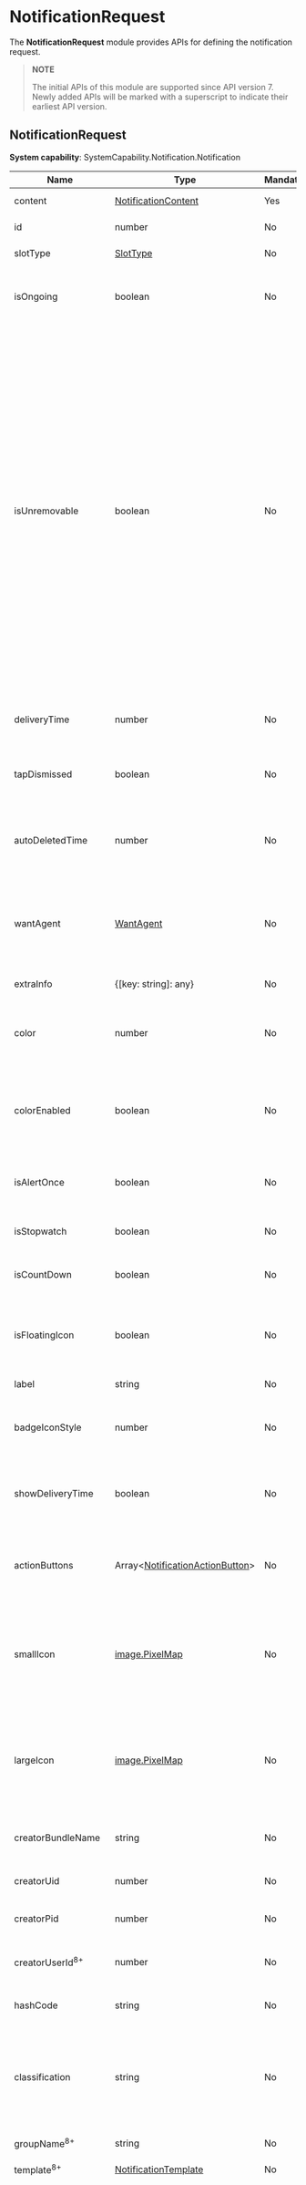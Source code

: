 # NotificationRequest

The **NotificationRequest** module provides APIs for defining the notification request.

> **NOTE**
>
> The initial APIs of this module are supported since API version 7. Newly added APIs will be marked with a superscript to indicate their earliest API version.

## NotificationRequest

**System capability**: SystemCapability.Notification.Notification

| Name                           | Type                                         | Mandatory| Description                                                                   |
|-------------------------------| --------------------------------------------- | --- |-----------------------------------------------------------------------|
| content                       | [NotificationContent](js-apis-inner-notification-notificationContent.md#notificationcontent)   | Yes | Notification content.                                                                |
| id                            | number                                        | No | Notification ID.                                                                |
| slotType                      | [SlotType](js-apis-notificationManager.md#slottype)                         | No | Notification slot type.                                                                |
| isOngoing                     | boolean                                       | No | Whether the notification is an ongoing notification.                                                             |
| isUnremovable                 | boolean                                       | No | Whether the notification can be removed. This parameter applies to continuous notification tasks, such as navigation and music playback. If a notifiation is not removable, it will not be deleted when the user touches the delete button below the notification, but it can still be deleted by swiping left on the notification and touching the delete button.           |
| deliveryTime                  | number                                        | No | Time when the notification is sent.                                                              |
| tapDismissed                  | boolean                                       | No | Whether the notification is automatically cleared.                                                            |
| autoDeletedTime               | number                                        | No | Time when the notification is automatically cleared.                                                             |
| wantAgent                     | [WantAgent](js-apis-app-ability-wantAgent.md) | No | **WantAgent** instance to which the notification will be redirected after being clicked.                                      |
| extraInfo                     | {[key: string]: any}                          | No | Extended parameters.                                                                |
| color                         | number                                        | No | Background color of the notification. Not supported currently.                                                    |
| colorEnabled                  | boolean                                       | No | Whether the notification background color can be enabled. Not supported currently.                                                |
| isAlertOnce                   | boolean                                       | No | Whether the notification triggers an alert only once.                                                       |
| isStopwatch                   | boolean                                       | No | Whether to display the stopwatch.                                                            |
| isCountDown                   | boolean                                       | No | Whether to display the countdown time.                                                           |
| isFloatingIcon                | boolean                                       | No | Whether the notification is displayed as a floating icon in the status bar.                                                           |
| label                         | string                                        | No | Notification label.                                                                |
| badgeIconStyle                | number                                        | No | Notification badge type. Not supported currently.                                                    |
| showDeliveryTime              | boolean                                       | No | Whether to display the time when the notification is delivered.                                                            |
| actionButtons                 | Array\<[NotificationActionButton](js-apis-inner-notification-notificationActionButton.md)\>             | No | Buttons in the notification. Up to three buttons are allowed.                                                         |
| smallIcon                     | [image.PixelMap](js-apis-image.md#pixelmap7) | No | Small notification icon. This field is optional, and the icon size cannot exceed 30 KB.                                                |
| largeIcon                     | [image.PixelMap](js-apis-image.md#pixelmap7) | No | Large notification icon. This field is optional, and the icon size cannot exceed 30 KB.                                                |
| creatorBundleName             | string                                        | No | Name of the bundle that creates the notification.                                                             |
| creatorUid                    | number                                        | No | UID used for creating the notification.                                                            |
| creatorPid                    | number                                        | No | PID used for creating the notification.                                                            |
| creatorUserId<sup>8+<sup>     | number                                       | No | ID of the user who creates the notification.                                                         |
| hashCode                      | string                                        | No | Unique ID of the notification.                                                              |
| classification                | string                                        | No | Notification category.<br>**System API**: This is a system API and cannot be called by third-party applications.                              |
| groupName<sup>8+<sup>         | string                                        | No | Notification group name.                                                               |
| template<sup>8+<sup>          | [NotificationTemplate](./js-apis-inner-notification-notificationTemplate.md) | No | Notification template.                                                                |
| isRemoveAllowed<sup>8+<sup>   | boolean                                | No | Whether the notification can be removed. If a notifiation is not removable, it will not be deleted when the user touches the delete button below the notification, but it can still be deleted by swiping left on the notification and touching the delete button.<br>**System API**: This is a system API and cannot be called by third-party applications.|
| source<sup>8+<sup>            | number                                        | No | Notification source.<br>**System API**: This is a system API and cannot be called by third-party applications.                               |
| distributedOption<sup>8+<sup> | [DistributedOptions](#distributedoptions)                 | No | Distributed notification options.                                                            |
| deviceId<sup>8+<sup>          | string                                        | No | Device ID of the notification source.<br>**System API**: This is a system API and cannot be called by third-party applications.                      |
| notificationFlags<sup>8+<sup> | [NotificationFlags](js-apis-inner-notification-notificationFlags.md#notificationflags)                    | No | Notification flags.                                                 |
| removalWantAgent<sup>9+<sup>  | [WantAgent](js-apis-app-ability-wantAgent.md) | No | **WantAgent** instance to which the notification will be redirected when it is removed.                                         |
| badgeNumber<sup>9+<sup>       | number                    | No | Number of notifications displayed on the application icon.                                                       |


## DistributedOptions

Describes distributed notification options.

**System capability**: SystemCapability.Notification.Notification

| Name                  | Type           | Mandatory| Description                              |
| ---------------------- | -------------- | ---- | ---------------------------------- |
| isDistributed<sup>8+<sup>          | boolean        | No  | Whether the notification is a distributed notification.                  |
| supportDisplayDevices<sup>8+<sup>  | Array\<string> | No  | List of the devices to which the notification can be synchronized.           |
| supportOperateDevices<sup>8+<sup>  | Array\<string> | No  | List of the devices on which the notification can be opened.             |
| remindType<sup>8+<sup>             | number         | No  | Notification reminder type.<br>**System API**: This is a system API and cannot be called by third-party applications.                   |
